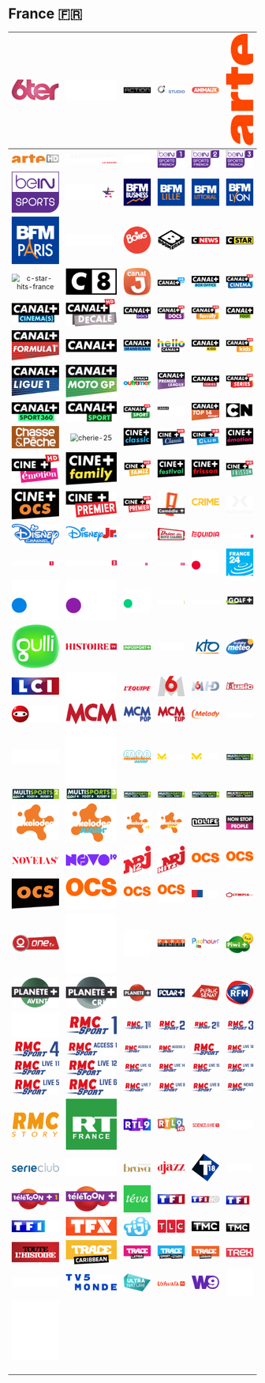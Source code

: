 # France 🇫🇷

| ![6ter] | ![ab1] | ![action] | ![altice-studio] | ![animaux] | ![arte] |
|:---:|:---:|:---:|:---:|:---:|:---:|
| ![arte-hd] | ![automoto-la-chaine] | ![b-smart] | ![bein-sports-1-french] | ![bein-sports-2-french] | ![bein-sports-3-french] |
| ![bein-sports] | ![bet] | ![bfm-business] | ![bfm-grand-lille] | ![bfm-grand-littoral] | ![bfm-lyon] |
| ![bfm-paris] | ![bfm-tv] | ![boing] | ![boomerang] | ![c-news] | ![c-star] |
| ![c-star-hits-france] | ![c8] | ![canal-j] | ![canal-plus-4k-uhd] | ![canal-plus-box-office] | ![canal-plus-cinema-hd] |
| ![canal-plus-cinemas] | ![canal-plus-decale-hd] | ![canal-plus-docs] | ![canal-plus-docs-hd] | ![canal-plus-family-hd] | ![canal-plus-foot] |
| ![canal-plus-formula1] | ![canal-plus] | ![canal-plus-grand-ecran] | ![canal-plus-hello] | ![canal-plus-kids] | ![canal-plus-kids-hd] |
| ![canal-plus-ligue1] | ![canal-plus-moto-gp] | ![canal-plus-outremer] | ![canal-plus-premier-league] | ![canal-plus-series] | ![canal-plus-series-hd] |
| ![canal-plus-sport-360] | ![canal-plus-sport] | ![canal-plus-sport-hd] | ![canal-plus-story] | ![canal-plus-top-14-rugby] | ![cartoon-network] |
| ![chasse-et-peche] | ![cherie-25] | ![cine-plus-classic] | ![cine-plus-classic-hd] | ![cine-plus-club-hd] | ![cine-plus-emotion] |
| ![cine-plus-emotion-hd] | ![cine-plus-family] | ![cine-plus-famiz-hd] | ![cine-plus-festival] | ![cine-plus-frisson] | ![cine-plus-frisson-hd] |
| ![cine-plus-ocs] | ![cine-plus-premier] | ![cine-plus-premier-hd] | ![comedie-plus] | ![crime-district] | ![culturebox] |
| ![disney-channel] | ![disney-jr] | ![dreamsee] | ![drive-in-movie-channel] | ![equidia] | ![eurosport-1] |
| ![eurosport-1-hd] | ![eurosport-2] | ![eurosport-2-hd] | ![eurosport-4k] | ![france-2] | ![france-24] |
| ![france-3] | ![france-4] | ![france-5] | ![franceinfo] | ![game-one] | ![golf-plus] |
| ![gulli] | ![histoire-tv] | ![infosport-plus] | ![j-one] | ![kto] | ![la-chaine-meteo] |
| ![lci] | ![lcp] | ![lequipe] | ![m6] | ![m6-hd] | ![m6-music] |
| ![mangas] | ![mcm] | ![mcm-pop] | ![mcm-top] | ![melody] | ![mezzo] |
| ![mezzo-live] | ![mgg-tv] | ![mon-nickelodeon-junior] | ![motorvision-plus] | ![motorvision-tv] | ![multisports-1] |
| ![multisports-2] | ![multisports-3] | ![multisports-4] | ![multisports-5] | ![multisports-6] | ![multisports] |
| ![nickelodeon] | ![nickelodeon-junior] | ![nickelodeon-plus] | ![nickelodeon-teen] | ![nolife] | ![non-stop-people] |
| ![novelas-tv] | ![novo19] | ![nrj-12] | ![nrj-hits] | ![ocs-choc] | ![ocs-city] |
| ![ocs] | ![ocs-geants] | ![ocs-max] | ![ocs-pulp] | ![ol-tv] | ![olympia-tv] |
| ![one-tv] | ![paramount-channel-decale] | ![paramount-channel] | ![paris-premiere] | ![pitchoun-tv] | ![piwi-plus] |
| ![planete-plus-aventure] | ![planete-plus-crime] | ![planete-plus] | ![polar-plus] | ![public-senat] | ![rfm-tv] |
| ![rmc-decouverte] | ![rmc-sport-1] | ![rmc-sport-1-uhd] | ![rmc-sport-2] | ![rmc-sport-2-uhd] | ![rmc-sport-3] |
| ![rmc-sport-4] | ![rmc-sport-access-1] | ![rmc-sport-access-2] | ![rmc-sport-access-3] | ![rmc-sport] | ![rmc-sport-live-10] |
| ![rmc-sport-live-11] | ![rmc-sport-live-12] | ![rmc-sport-live-13] | ![rmc-sport-live-14] | ![rmc-sport-live-15] | ![rmc-sport-live-16] |
| ![rmc-sport-live-5] | ![rmc-sport-live-6] | ![rmc-sport-live-7] | ![rmc-sport-live-8] | ![rmc-sport-live-9] | ![rmc-sport-news] |
| ![rmc-story] | ![rt-france] | ![rtl9] | ![rtl9-hd] | ![science-and-vie-tv] | ![seasons] |
| ![serie-club] | ![sport-en-france] | ![stingray-brava] | ![stingray-djazz] | ![t18] | ![tcm-cinema] |
| ![teletoon-plus-1] | ![teletoon-plus] | ![teva] | ![tf1] | ![tf1-hd] | ![tf1-plus] |
| ![tf1-series-films] | ![tfx] | ![tiji] | ![tlc] | ![tmc] | ![tmc-plus] |
| ![toute-lhistoire] | ![trace-caribbean] | ![trace-latina] | ![trace-sport-stars] | ![trace-urban] | ![trek] |
| ![tv-breizh] | ![tv5-monde] | ![ultra-nature] | ![ushuaia-tv] | ![w9] | ![warner-tv] |
| ![warner-tv-next] | ![space] | ![space] | ![space] | ![space] | ![space] |
| ![space] | ![space] | ![space] | ![space] | ![space] | ![space] |


[6ter]:6ter-fr.png
[ab1]:ab1-fr.png
[action]:action-fr.png
[altice-studio]:altice-studio-fr.png
[animaux]:animaux-fr.png
[arte]:arte-fr.png
[arte-hd]:hd/arte-hd-fr.png
[automoto-la-chaine]:automoto-la-chaine-fr.png
[b-smart]:b-smart-fr.png
[bein-sports-1-french]:bein-sports-1-french-fr.png
[bein-sports-2-french]:bein-sports-2-french-fr.png
[bein-sports-3-french]:bein-sports-3-french-fr.png
[bein-sports]:bein-sports-fr.png
[bet]:bet-fr.png
[bfm-business]:bfm-business-fr.png
[bfm-grand-lille]:bfm-grand-lille-fr.png
[bfm-grand-littoral]:bfm-grand-littoral-fr.png
[bfm-lyon]:bfm-lyon-fr.png
[bfm-paris]:bfm-paris-fr.png
[bfm-tv]:bfm-tv-fr.png
[boing]:boing-fr.png
[boomerang]:boomerang-fr.png
[c-news]:c-news-fr.png
[c-star]:c-star-fr.png
[c-star-hits-france]:c-star-hits-france-fr.png
[c8]:c8-fr.png
[canal-j]:canal-j-fr.png
[canal-plus-4k-uhd]:hd/canal-plus-4k-uhd-fr.png
[canal-plus-box-office]:canal-plus-box-office-fr.png
[canal-plus-cinema-hd]:hd/canal-plus-cinema-hd-fr.png
[canal-plus-cinemas]:canal-plus-cinemas-fr.png
[canal-plus-decale-hd]:hd/canal-plus-decale-hd-fr.png
[canal-plus-docs]:canal-plus-docs-fr.png
[canal-plus-docs-hd]:hd/canal-plus-docs-hd-fr.png
[canal-plus-family-hd]:hd/canal-plus-family-hd-fr.png
[canal-plus-foot]:canal-plus-foot-fr.png
[canal-plus-formula1]:canal-plus-formula1-fr.png
[canal-plus]:canal-plus-fr.png
[canal-plus-grand-ecran]:canal-plus-grand-ecran-fr.png
[canal-plus-hello]:canal-plus-hello-fr.png
[canal-plus-kids]:canal-plus-kids-fr.png
[canal-plus-kids-hd]:hd/canal-plus-kids-hd-fr.png
[canal-plus-ligue1]:canal-plus-ligue1-fr.png
[canal-plus-moto-gp]:canal-plus-moto-gp-fr.png
[canal-plus-outremer]:canal-plus-outremer-fr.png
[canal-plus-premier-league]:canal-plus-premier-league-fr.png
[canal-plus-series]:canal-plus-series-fr.png
[canal-plus-series-hd]:hd/canal-plus-series-hd-fr.png
[canal-plus-sport-360]:canal-plus-sport-360-fr.png
[canal-plus-sport]:canal-plus-sport-fr.png
[canal-plus-sport-hd]:hd/canal-plus-sport-hd-fr.png
[canal-plus-story]:canal-plus-story-fr.png
[canal-plus-top-14-rugby]:canal-plus-top-14-rugby-fr.png
[cartoon-network]:cartoon-network-fr.png
[chasse-et-peche]:chasse-et-peche-fr.png
[cherie-25]:cherie-25-fr.png
[cine-plus-classic]:cine-plus-classic-fr.png
[cine-plus-classic-hd]:hd/cine-plus-classic-hd-fr.png
[cine-plus-club-hd]:hd/cine-plus-club-hd-fr.png
[cine-plus-emotion]:cine-plus-emotion-fr.png
[cine-plus-emotion-hd]:hd/cine-plus-emotion-hd-fr.png
[cine-plus-family]:cine-plus-family-fr.png
[cine-plus-famiz-hd]:hd/cine-plus-famiz-hd-fr.png
[cine-plus-festival]:cine-plus-festival-fr.png
[cine-plus-frisson]:cine-plus-frisson-fr.png
[cine-plus-frisson-hd]:hd/cine-plus-frisson-hd-fr.png
[cine-plus-ocs]:cine-plus-ocs-fr.png
[cine-plus-premier]:cine-plus-premier-fr.png
[cine-plus-premier-hd]:hd/cine-plus-premier-hd-fr.png
[comedie-plus]:comedie-plus-fr.png
[crime-district]:crime-district-fr.png
[culturebox]:culturebox-fr.png
[disney-channel]:disney-channel-fr.png
[disney-jr]:disney-jr-fr.png
[dreamsee]:dreamsee-fr.png
[drive-in-movie-channel]:drive-in-movie-channel-fr.png
[equidia]:equidia-fr.png
[eurosport-1]:eurosport-1-fr.png
[eurosport-1-hd]:hd/eurosport-1-hd-fr.png
[eurosport-2]:eurosport-2-fr.png
[eurosport-2-hd]:hd/eurosport-2-hd-fr.png
[eurosport-4k]:hd/eurosport-4k-fr.png
[france-2]:france-2-fr.png
[france-24]:france-24-fr.png
[france-3]:france-3-fr.png
[france-4]:france-4-fr.png
[france-5]:france-5-fr.png
[franceinfo]:franceinfo-fr.png
[game-one]:game-one-fr.png
[golf-plus]:golf-plus-fr.png
[gulli]:gulli-fr.png
[histoire-tv]:histoire-tv-fr.png
[infosport-plus]:infosport-plus-fr.png
[j-one]:j-one-fr.png
[kto]:kto-fr.png
[la-chaine-meteo]:la-chaine-meteo-fr.png
[lci]:lci-fr.png
[lcp]:lcp-fr.png
[lequipe]:lequipe-fr.png
[m6]:m6-fr.png
[m6-hd]:hd/m6-hd-fr.png
[m6-music]:m6-music-fr.png
[mangas]:mangas-fr.png
[mcm]:mcm-fr.png
[mcm-pop]:mcm-pop-fr.png
[mcm-top]:mcm-top-fr.png
[melody]:melody-fr.png
[mezzo]:mezzo-fr.png
[mezzo-live]:mezzo-live-fr.png
[mgg-tv]:mgg-tv-fr.png
[mon-nickelodeon-junior]:mon-nickelodeon-junior-fr.png
[motorvision-plus]:motorvision-plus-fr.png
[motorvision-tv]:motorvision-tv-fr.png
[multisports-1]:multisports-1-fr.png
[multisports-2]:multisports-2-fr.png
[multisports-3]:multisports-3-fr.png
[multisports-4]:multisports-4-fr.png
[multisports-5]:multisports-5-fr.png
[multisports-6]:multisports-6-fr.png
[multisports]:multisports-fr.png
[nickelodeon]:nickelodeon-fr.png
[nickelodeon-junior]:nickelodeon-junior-fr.png
[nickelodeon-plus]:nickelodeon-plus-fr.png
[nickelodeon-teen]:nickelodeon-teen-fr.png
[nolife]:nolife-fr.png
[non-stop-people]:non-stop-people-fr.png
[novelas-tv]:novelas-tv-fr.png
[novo19]:novo19-fr.png
[nrj-12]:nrj-12-fr.png
[nrj-hits]:nrj-hits-fr.png
[ocs-choc]:ocs-choc-fr.png
[ocs-city]:ocs-city-fr.png
[ocs]:ocs-fr.png
[ocs-geants]:ocs-geants-fr.png
[ocs-max]:ocs-max-fr.png
[ocs-pulp]:ocs-pulp-fr.png
[ol-tv]:ol-tv-fr.png
[olympia-tv]:olympia-tv-fr.png
[one-tv]:one-tv-fr.png
[paramount-channel-decale]:paramount-channel-decale-fr.png
[paramount-channel]:paramount-channel-fr.png
[paris-premiere]:paris-premiere-fr.png
[pitchoun-tv]:pitchoun-tv-fr.png
[piwi-plus]:piwi-plus-fr.png
[planete-plus-aventure]:planete-plus-aventure-fr.png
[planete-plus-crime]:planete-plus-crime-fr.png
[planete-plus]:planete-plus-fr.png
[polar-plus]:polar-plus-fr.png
[public-senat]:public-senat-fr.png
[rfm-tv]:rfm-tv-fr.png
[rmc-decouverte]:rmc-decouverte-fr.png
[rmc-sport-1]:rmc-sport-1-fr.png
[rmc-sport-1-uhd]:hd/rmc-sport-1-uhd-fr.png
[rmc-sport-2]:rmc-sport-2-fr.png
[rmc-sport-2-uhd]:hd/rmc-sport-2-uhd-fr.png
[rmc-sport-3]:rmc-sport-3-fr.png
[rmc-sport-4]:rmc-sport-4-fr.png
[rmc-sport-access-1]:rmc-sport-access-1-fr.png
[rmc-sport-access-2]:rmc-sport-access-2-fr.png
[rmc-sport-access-3]:rmc-sport-access-3-fr.png
[rmc-sport]:rmc-sport-fr.png
[rmc-sport-live-10]:rmc-sport-live-10-fr.png
[rmc-sport-live-11]:rmc-sport-live-11-fr.png
[rmc-sport-live-12]:rmc-sport-live-12-fr.png
[rmc-sport-live-13]:rmc-sport-live-13-fr.png
[rmc-sport-live-14]:rmc-sport-live-14-fr.png
[rmc-sport-live-15]:rmc-sport-live-15-fr.png
[rmc-sport-live-16]:rmc-sport-live-16-fr.png
[rmc-sport-live-5]:rmc-sport-live-5-fr.png
[rmc-sport-live-6]:rmc-sport-live-6-fr.png
[rmc-sport-live-7]:rmc-sport-live-7-fr.png
[rmc-sport-live-8]:rmc-sport-live-8-fr.png
[rmc-sport-live-9]:rmc-sport-live-9-fr.png
[rmc-sport-news]:rmc-sport-news-fr.png
[rmc-story]:rmc-story-fr.png
[rt-france]:rt-france-fr.png
[rtl9]:rtl9-fr.png
[rtl9-hd]:hd/rtl9-hd-fr.png
[science-and-vie-tv]:science-and-vie-tv-fr.png
[seasons]:seasons-fr.png
[serie-club]:serie-club-fr.png
[sport-en-france]:sport-en-france-fr.png
[stingray-brava]:stingray-brava-fr.png
[stingray-djazz]:stingray-djazz-fr.png
[t18]:t18-fr.png
[tcm-cinema]:tcm-cinema-fr.png
[teletoon-plus-1]:teletoon-plus-1-fr.png
[teletoon-plus]:teletoon-plus-fr.png
[teva]:teva-fr.png
[tf1]:tf1-fr.png
[tf1-hd]:hd/tf1-hd-fr.png
[tf1-plus]:tf1-plus-fr.png
[tf1-series-films]:tf1-series-films-fr.png
[tfx]:tfx-fr.png
[tiji]:tiji-fr.png
[tlc]:tlc-fr.png
[tmc]:tmc-fr.png
[tmc-plus]:tmc-plus-fr.png
[toute-lhistoire]:toute-lhistoire-fr.png
[trace-caribbean]:trace-caribbean-fr.png
[trace-latina]:trace-latina-fr.png
[trace-sport-stars]:trace-sport-stars-fr.png
[trace-urban]:trace-urban-fr.png
[trek]:trek-fr.png
[tv-breizh]:tv-breizh-fr.png
[tv5-monde]:tv5-monde-fr.png
[ultra-nature]:ultra-nature-fr.png
[ushuaia-tv]:ushuaia-tv-fr.png
[w9]:w9-fr.png
[warner-tv]:warner-tv-fr.png
[warner-tv-next]:warner-tv-next-fr.png

[space]:../../misc/space-1500.png "Space"

